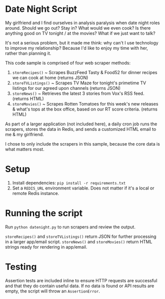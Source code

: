 # Date Night Script

My girlfriend and I find ourselves in analysis paralysis when date night roles around. Should we go out? Stay in? What would we even cook? Is there anything good on TV tonight / at the movies? What if we just want to talk?

It's not a serious problem, but it made me think: why can't I use technology to improve my relationship? Because I'd like to enjoy my time with her, rather than planning it.

This code sample is comprised of four web scraper methods:

1. `storeRecipes()` ~ Scrapes BuzzFeed Tasty & Food52 for dinner recipes we can cook at home (returns JSON)
2. `storeTVListings()` ~ Scrapes TV Maze for tonight's primetime TV listings for our agreed upon channels (returns JSON)
3. `storeNews()` ~ Retrieves the latest 3 stories from Vox's RSS feed. (returns HTML)
4. `storeMovies()` ~ Scrapes Rotten Tomatoes for this week's new releases & what's tops at the box office, based on our RT score criteria. (returns HTML)

As part of a larger application (not included here), a daily cron job runs the scrapers, stores the data in Redis, and sends a customized HTML email to me & my girlfriend. 

I chose to only include the scrapers in this sample, because the core data is what matters most.

# Setup
1. Install dependencies: `pip install -r requirements.txt`
2. Set a `REDIS_URL` environment variable. Does not matter if it's a local or remote Redis instance.

# Running the script

Run `python datenight.py` to run scrapers and review the output. 

`storeRecipes()` and `storeTVListings()` return JSON for further processing in a larger app/email script. `storeNews()` and `storeMovies()` return HTML strings ready for rendering in app/email.

# Testing

Assertion tests are included inline to ensure HTTP requests are successful and that they do contain useful data. If no data is found or API results are empty, the script will throw an `AssertionError`.


